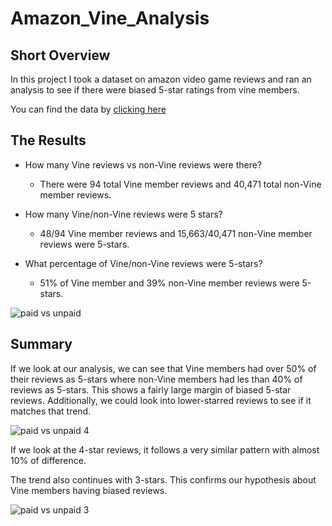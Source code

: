 # Amazon_Vine_Analysis

## Short Overview
In this project I took a dataset on amazon video game reviews and ran an analysis to see if there were biased 5-star ratings from vine members.

You can find the data by [clicking here](https://s3.amazonaws.com/amazon-reviews-pds/tsv/amazon_reviews_us_Video_Games_v1_00.tsv.gz)

## The Results

- How many Vine reviews vs non-Vine reviews were there?
  - There were 94 total Vine member reviews and 40,471 total non-Vine member reviews.
  
- How many Vine/non-Vine reviews were 5 stars?
  - 48/94 Vine member reviews and 15,663/40,471 non-Vine member reviews were 5-stars.
 
- What percentage of Vine/non-Vine reviews were 5-stars?
  - 51% of Vine member and 39% non-Vine member reviews were 5-stars.
  
![paid vs unpaid](https://user-images.githubusercontent.com/19378130/189505905-f22bd99e-9ba4-4f72-98ae-3bcbf0b4739f.PNG)


## Summary

If we look at our analysis, we can see that Vine members had over 50% of their reviews as 5-stars where non-Vine members had les than 40% of reviews as 5-stars.
This shows a fairly large margin of biased 5-star reviews. Additionally, we could look into lower-starred reviews to see if it matches that trend.

![paid vs unpaid 4](https://user-images.githubusercontent.com/19378130/189506251-51fe64bd-47c1-41d8-9585-f282b87d44eb.PNG)


If we look at the 4-star reviews, it follows a very similar pattern with almost 10% of difference. 

The trend also continues with 3-stars. This confirms our hypothesis about Vine members having biased reviews.

![paid vs unpaid 3](https://user-images.githubusercontent.com/19378130/189506284-7a610956-d44e-4a86-96e6-e2db8a0e66cf.PNG)
